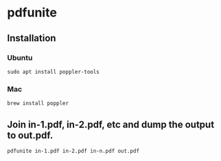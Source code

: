 # pdfunite

## Installation

### Ubuntu

`sudo apt install poppler-tools`

### Mac

`brew install poppler`

## Join in-1.pdf, in-2.pdf, etc and dump the output to out.pdf.

`pdfunite in-1.pdf in-2.pdf in-n.pdf out.pdf`
